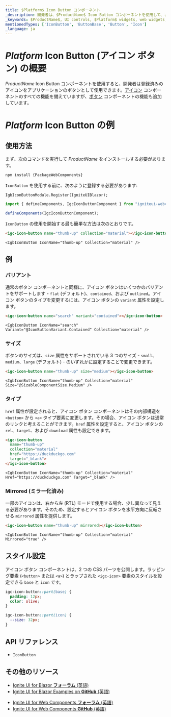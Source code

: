 ```yaml
---
title: $Platform$ Icon Button コンポーネント
_description: 開発者は、$ProductName$ Icon Button コンポーネントを使用して、さまざまなアイコンをカスタム色のボタンなどと交換して使用できます。
_keywords: $ProductName$, UI controls, $Platform$ widgets, web widgets, UI widgets, $Platform$, Native $Platform$ Components Suite, Native $Platform$ Controls, Native $Platform$ Components Library, $Platform$ Icon Button components, $Platform$ Icon Button controls, UI コントロール, $Platform$ ウィジェット, web ウィジェット, UI ウィジェット, ネイティブ $Platform$ コンポーネント スイート, ネイティブ $Platform$ コントロール, ネイティブ $Platform$ コンポーネント ライブラリ, $Platform$ Icon Button コンポーネント, $Platform$ Icon Button コントロール
mentionedTypes: ['IconButton', 'ButtonBase', 'Button', 'Icon']
_language: ja
---
```


# $Platform$ Icon Button (アイコン ボタン) の概要

$ProductName$ Icon Button コンポーネントを使用すると、開発者は登録済みのアイコンをアプリケーションのボタンとして使用できます。[アイコン](../layouts/icon.md) コンポーネントのすべての機能を備えていますが、[ボタン](button.md) コンポーネントの機能も追加しています。

# $Platform$ Icon Button の例

<code-view style="height: 100px"
           data-demos-base-url="{environment:demosBaseUrl}"
           iframe-src="{environment:demosBaseUrl}/inputs/icon-button-size" alt="$Platform$ Icon Button の例"
           github-src="inputs/icon-button/size">
</code-view>

<div class="divider"></div>

## 使用方法

<!-- WebComponents -->
まず、次のコマンドを実行して $ProductName$ をインストールする必要があります。

```cmd
npm install {PackageWebComponents}
```
<!-- end: WebComponents -->

`IconButton` を使用する前に、次のように登録する必要があります:

```razor
IgbIconButtonModule.Register(IgniteUIBlazor);
```

```ts
import { defineComponents, IgcIconButtonComponent } from "igniteui-webcomponents";

defineComponents(IgcIconButtonComponent);
```

`IconButton` の使用を開始する最も簡単な方法は次のとおりです。

```html
<igc-icon-button name="thumb-up" collection="material"></igc-icon-button>
```

```razor
<IgbIconButton IconName="thumb-up" Collection="material" />
```

## 例

### バリアント

通常のボタン コンポーネントと同様に、アイコン ボタンはいくつかのバリアントをサポートします - `flat` (デフォルト)、`contained`、および `outlined`。アイコン ボタンのタイプを変更するには、アイコン ボタンの `variant` 属性を設定します。

<code-view style="height: 100px"
           data-demos-base-url="{environment:demosBaseUrl}"
           iframe-src="{environment:demosBaseUrl}/inputs/icon-button-variant" alt="$Platform$ Icon Button の例"
           github-src="inputs/icon-button/variant">
</code-view>

```html
<igc-icon-button name="search" variant="contained"></igc-icon-button>
```

```razor
<IgbIconButton IconName="search" Variant="@IconButtonVariant.Contained" Collection="material" />
```

### サイズ

ボタンのサイズは、`size` 属性をサポートされている 3 つのサイズ - `small`、`medium`、`large` (デフォルト) - のいずれかに設定することで変更できます。

<code-view style="height: 100px"
           data-demos-base-url="{environment:demosBaseUrl}"
           iframe-src="{environment:demosBaseUrl}/inputs/icon-button-size" alt="$Platform$ Icon Button の例"
           github-src="inputs/icon-button/size">
</code-view>

```html
<igc-icon-button name="thumb-up" size="medium"></igc-icon-button>
```

```razor
<IgbIconButton IconName="thumb-up" Collection="material" Size="@SizableComponentSize.Medium" />
```

### タイプ

`href` 属性が設定されると、アイコン ボタン コンポーネントはその内部構造を `<button>` から `<a>` タイプ要素に変更します。その場合、アイコン ボタンは通常のリンクと考えることができます。`href` 属性を設定すると、アイコン ボタンの `rel`、`target`、および `download` 属性も設定できます。

```html
<igc-icon-button
  name="thumb-up"
  collection="material"
  href="https://duckduckgo.com"
  target="_blank">
</igc-icon-button>
```

```razor
<IgbIconButton IconName="thumb-up" Collection="material" Href="https://duckduckgo.com" Target="_blank" />
```

### Mirrored (ミラー化済み)

一部のアイコンは、右から左 (RTL) モードで使用する場合、少し異なって見える必要があります。そのため、設定するとアイコン ボタンを水平方向に反転させる `mirrored` 属性を提供します。

```html
<igc-icon-button name="thumb-up" mirrored></igc-icon-button>
```

```razor
<IgbIconButton IconName="thumb-up" Collection="material" Mirrored="true" />
```

## スタイル設定

アイコン ボタン コンポーネントは、2 つの CSS パーツを公開します。ラッピング要素 (`<button>` または `<a>`) とラップされた `<igc-icon>` 要素のスタイルを設定できる `base` と `icon` です。

```css
igc-icon-button::part(base) {
  padding: 12px;
  color: olive;
}

igc-icon-button::part(icon) {
  --size: 32px;
}
```

<code-view style="height: 100px"
           data-demos-base-url="{environment:demosBaseUrl}"
           iframe-src="{environment:demosBaseUrl}/inputs/icon-button-styling" alt="$Platform$ Icon Button の例"
           github-src="inputs/icon-button/styling">
</code-view>

<!-- WebComponents -->

## API リファレンス

* `IconButton`

<!-- end: WebComponents -->

## その他のリソース

<!-- Blazor -->

* [Ignite UI for Blazor **フォーラム** (英語)](https://www.infragistics.com/community/forums/f/ignite-ui-for-blazor)
* [Ignite UI for Blazor Examples on **GitHub** (英語)](https://github.com/IgniteUI/igniteui-blazor-examples)

<!-- end: Blazor -->

<!-- WebComponents -->

* [Ignite UI for Web Components **フォーラム** (英語)](https://www.infragistics.com/community/forums/f/ignite-ui-for-web-components)
* [Ignite UI for Web Components **GitHub** (英語)](https://github.com/IgniteUI/igniteui-webcomponents)

<!-- end: WebComponents -->
